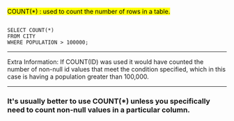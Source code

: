 <Mark>COUNT(*) : used to count the number of rows in a table.</Mark>

```

SELECT COUNT(*)
FROM CITY
WHERE POPULATION > 100000;

```
 
<hr />
Extra Information:  
If COUNT(ID) was used it would have counted the number of non-null id values that meet the condition specified, which in this case is having a population greater than 100,000.
<hr />

### It's usually better to use COUNT(*) unless you specifically need to count non-null values in a particular column.
